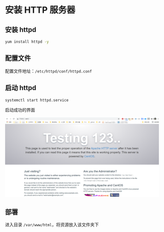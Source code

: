 # 安装 HTTP 服务器

## 安装 httpd

```bash
yum install httpd -y
```

## **配置文件**

配置文件地址：`/etc/httpd/conf/httpd.conf`

## 启动 httpd

```bash
systemctl start httpd.service
```

启动成功的界面

![](images/安装HTTP服务器-20210402121728.png)

## 部署

进入目录 `/var/www/html`，将资源放入该文件夹下